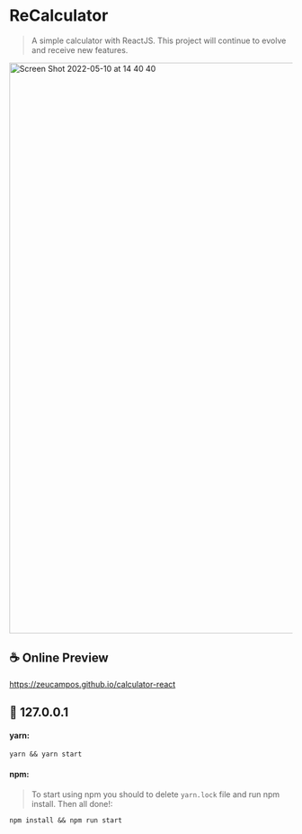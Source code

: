 # ReCalculator

> A simple calculator with ReactJS. This project will continue to evolve and receive new features.
<img width="1016" alt="Screen Shot 2022-05-10 at 14 40 40" src="https://user-images.githubusercontent.com/32180529/167689675-210de760-1607-47c2-bf3c-7910446e6c4b.png">

## ☕ Online Preview
<https://zeucampos.github.io/calculator-react>

## 🚀 127.0.0.1

#### yarn:
```
yarn && yarn start
```

#### npm:
> To start using npm you should to delete `yarn.lock` file and run npm install. Then all done!:
```
npm install && npm run start
```
